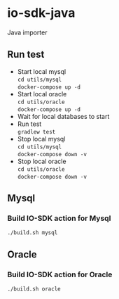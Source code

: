 # io-sdk-java
Java importer


## Run test

* Start local mysql  
`cd utils/mysql`  
`docker-compose up -d`
* Start local oracle  
`cd utils/oracle`  
`docker-compose up -d`
* Wait for local databases to start
* Run test  
`gradlew test`
* Stop local mysql  
`cd utils/mysql`  
`docker-compose down -v`
* Stop local oracle  
`cd utils/oracle`  
`docker-compose down -v`

## Mysql

### Build IO-SDK action for Mysql
`./build.sh mysql`

## Oracle

### Build IO-SDK action for Oracle
`./build.sh oracle`

